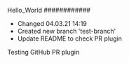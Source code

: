 Hello_World
############
* Changed 04.03.21 14:19
* Created new branch 'test-branch'
* Update README to check PR plugin

Testing GitHub PR plugin


